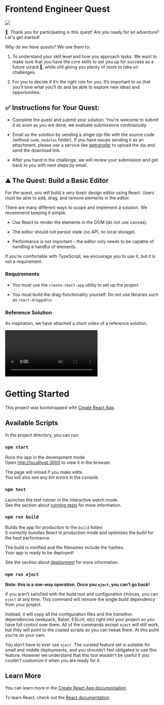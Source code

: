 # Frontend Engineer Quest

![](https://media.giphy.com/media/g7SFZQGzS4HwQ/giphy.gif)

🙌  Thank you for participating in this quest! Are you ready for an adventure? Let's get started!

_Why do we have quests?_ We use them to:

1. To understand your skill level and how you approach tasks. We want to make sure that you have the core skills to set you up for success as a future uizard 🧙, while still giving you plenty of room to take on challenges.

2. For you to decide if it’s the right role for you. It’s important to us that you’ll love what you’ll do and be able to explore new ideas and opportunities.

## ✅ **Instructions for Your Quest:**

- Complete the quest and submit your solution. You’re welcome to submit it as soon as you are done, we evaluate submissions continuously.
- Email us the solution by sending a single zip-file with the source code (without `node_modules` folder). If you have issues sending it as an attachment, please use a service like [wetransfer](http://wetransfer.com) to upload the zip and send the download link.

- After you hand in the challenge, we will review your submission and get back to you with next steps by email.

## ⛰ The **Quest: Build a Basic Editor**

For the quest, you will build a _very basic_ design editor using React. Users must be able to add, drag, and remove elements in the editor.

There are many different ways to scope and implement a solution. We recommend keeping it simple.

- Use React to render the elements in the DOM (do not use canvas).

- The editor should not persist state (no API, no local storage).

- Performance is not important – the editor only needs to be capable of handling a handful of elements.

If you’re comfortable with TypeScript, we encourage you to use it, but it is not a requirement.

### Requirements

- You must use the `create-react-app` utility to set up the project.

- You must build the drag-functionality yourself. Do not use libraries such as `react-draggable`.

### Reference Solution

As inspiration, we have attached a short video of a reference solution.

![uizard-platform-challenge-2021.mov](https://s3-us-west-2.amazonaws.com/secure.notion-static.com/d8b74aaa-756b-4dbb-afeb-5ebb9e07308a/uizard-platform-challenge-2021.mov)

# Getting Started

This project was bootstrapped with [Create React App](https://github.com/facebook/create-react-app).

## Available Scripts

In the project directory, you can run:

### `npm start`

Runs the app in the development mode.\
Open [http://localhost:3000](http://localhost:3000) to view it in the browser.

The page will reload if you make edits.\
You will also see any lint errors in the console.

### `npm test`

Launches the test runner in the interactive watch mode.\
See the section about [running tests](https://facebook.github.io/create-react-app/docs/running-tests) for more information.

### `npm run build`

Builds the app for production to the `build` folder.\
It correctly bundles React in production mode and optimizes the build for the best performance.

The build is minified and the filenames include the hashes.\
Your app is ready to be deployed!

See the section about [deployment](https://facebook.github.io/create-react-app/docs/deployment) for more information.

### `npm run eject`

**Note: this is a one-way operation. Once you `eject`, you can’t go back!**

If you aren’t satisfied with the build tool and configuration choices, you can `eject` at any time. This command will remove the single build dependency from your project.

Instead, it will copy all the configuration files and the transitive dependencies (webpack, Babel, ESLint, etc) right into your project so you have full control over them. All of the commands except `eject` will still work, but they will point to the copied scripts so you can tweak them. At this point you’re on your own.

You don’t have to ever use `eject`. The curated feature set is suitable for small and middle deployments, and you shouldn’t feel obligated to use this feature. However we understand that this tool wouldn’t be useful if you couldn’t customize it when you are ready for it.

## Learn More

You can learn more in the [Create React App documentation](https://facebook.github.io/create-react-app/docs/getting-started).

To learn React, check out the [React documentation](https://reactjs.org/).
